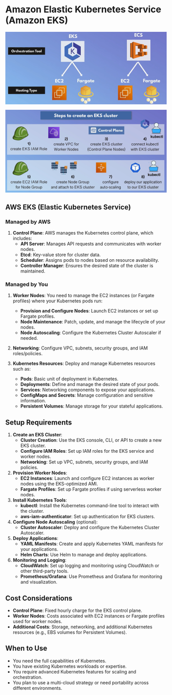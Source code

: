 # Amazon Elastic Kubernetes Service (Amazon EKS)

![alt text](../.images/aws-orchestration-tools.png)

![alt text](../.images/creating-eks-steps.png)

## AWS EKS (Elastic Kubernetes Service)

### Managed by AWS

1. **Control Plane**: AWS manages the Kubernetes control plane, which includes:
   - **API Server**: Manages API requests and communicates with worker nodes.
   - **Etcd**: Key-value store for cluster data.
   - **Scheduler**: Assigns pods to nodes based on resource availability.
   - **Controller Manager**: Ensures the desired state of the cluster is maintained.

### Managed by You

1. **Worker Nodes**: You need to manage the EC2 instances (or Fargate profiles) where your Kubernetes pods run:
   - **Provision and Configure Nodes**: Launch EC2 instances or set up Fargate profiles.
   - **Node Maintenance**: Patch, update, and manage the lifecycle of your nodes.
   - **Node Autoscaling**: Configure the Kubernetes Cluster Autoscaler if needed.

2. **Networking**: Configure VPC, subnets, security groups, and IAM roles/policies.
3. **Kubernetes Resources**: Deploy and manage Kubernetes resources such as:
   - **Pods**: Basic unit of deployment in Kubernetes.
   - **Deployments**: Define and manage the desired state of your pods.
   - **Services**: Networking components to expose your applications.
   - **ConfigMaps and Secrets**: Manage configuration and sensitive information.
   - **Persistent Volumes**: Manage storage for your stateful applications.

## Setup Requirements

1. **Create an EKS Cluster**:
   - **Cluster Creation**: Use the EKS console, CLI, or API to create a new EKS cluster.
   - **Configure IAM Roles**: Set up IAM roles for the EKS service and worker nodes.
   - **Networking**: Set up VPC, subnets, security groups, and IAM policies.
2. **Provision Worker Nodes**:
   - **EC2 Instances**: Launch and configure EC2 instances as worker nodes using the EKS-optimized AMI.
   - **Fargate Profiles**: Set up Fargate profiles if using serverless worker nodes.
3. **Install Kubernetes Tools**:
   - **kubectl**: Install the Kubernetes command-line tool to interact with the cluster.
   - **aws-iam-authenticator**: Set up authentication for EKS clusters.
4. **Configure Node Autoscaling** (optional):
   - **Cluster Autoscaler**: Deploy and configure the Kubernetes Cluster Autoscaler.
5. **Deploy Applications**:
   - **YAML Manifests**: Create and apply Kubernetes YAML manifests for your applications.
   - **Helm Charts**: Use Helm to manage and deploy applications.
6. **Monitoring and Logging**:
   - **CloudWatch**: Set up logging and monitoring using CloudWatch or other third-party tools.
   - **Prometheus/Grafana**: Use Prometheus and Grafana for monitoring and visualization.

## Cost Considerations

- **Control Plane**: Fixed hourly charge for the EKS control plane.
- **Worker Nodes**: Costs associated with EC2 instances or Fargate profiles used for worker nodes.
- **Additional Costs**: Storage, networking, and additional Kubernetes resources (e.g., EBS volumes for Persistent Volumes).

## When to Use

- You need the full capabilities of Kubernetes.
- You have existing Kubernetes workloads or expertise.
- You require advanced Kubernetes features for scaling and orchestration.
- You plan to use a multi-cloud strategy or need portability across different environments.
